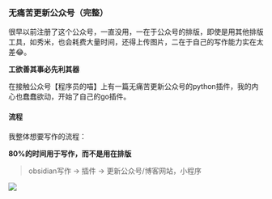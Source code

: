 ### 无痛苦更新公众号（完整）
很早以前注册了这个公众号，一直没用，一在于公众号的排版，即使是用其他排版工具，如秀米，也会耗费大量时间，还得上传图片，二在于自己的写作能力实在太差😂。

**工欲善其事必先利其器**

在接触公众号【程序员的喵】上有一篇无痛苦更新公众号的python插件，我的内心也蠢蠢欲动，开始了自己的go插件。

#### **流程**

我整体想要写作的流程：

**80%的时间用于写作，而不是用在排版**

> obsidian写作 -> 插件 -> 更新公众号/博客网站，小程序

![](https://gitee.com/cjyzwg/img/raw/master/202203171021868.png)
